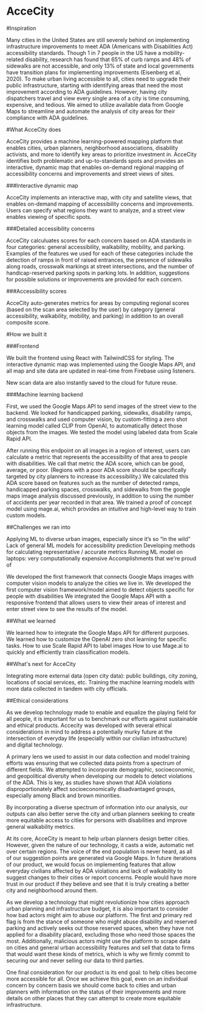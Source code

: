 # AcceCity

#Inspiration

Many cities in the United States are still severely behind on implementing infrastructure improvements to meet ADA (Americans with Disabilities Act) accessibility standards. Though 1 in 7 people in the US have a mobility-related disability, research has found that 65% of curb ramps and 48% of sidewalks are not accessible, and only 13% of state and local governments have transition plans for implementing improvements (Eisenberg et al, 2020). To make urban living accessible to all, cities need to upgrade their public infrastructure, starting with identifying areas that need the most improvement according to ADA guidelines. However, having city dispatchers travel and view every single area of a city is time consuming, expensive, and tedious. We aimed to utilize available data from Google Maps to streamline and automate the analysis of city areas for their compliance with ADA guidelines.

#What AcceCity does

AcceCity provides a machine learning-powered mapping platform that enables cities, urban planners, neighborhood associations, disability activists, and more to identify key areas to prioritize investment in. AcceCity identifies both problematic and up-to-standards spots and provides an interactive, dynamic map that enables on-demand regional mapping of accessibility concerns and improvements and street views of sites.

###Interactive dynamic map

AcceCity implements an interactive map, with city and satellite views, that enables on-demand mapping of accessibility concerns and improvements. Users can specify what regions they want to analyze, and a street view enables viewing of specific spots.

###Detailed accessibility concerns

AcceCity calculuates scores for each concern based on ADA standards in four categories: general accessibility, walkability, mobility, and parking. Examples of the features we used for each of these categories include the detection of ramps in front of raised entrances, the presence of sidewalks along roads, crosswalk markings at street intersections, and the number of handicap-reserved parking spots in parking lots. In addition, suggestions for possible solutions or improvements are provided for each concern.

###Accessibility scores

AcceCity auto-generates metrics for areas by computing regional scores (based on the scan area selected by the user) by category (general accessibility, walkability, mobility, and parking) in addition to an overall composite score.

#How we built it

###Frontend

We built the frontend using React with TailwindCSS for styling. The interactive dynamic map was implemented using the Google Maps API, and all map and site data are updated in real-time from Firebase using listeners.

New scan data are also instantly saved to the cloud for future reuse.

###Machine learning backend

First, we used the Google Maps API to send images of the street view to the backend. We looked for handicapped parking, sidewalks, disability ramps, and crosswalks and used computer vision, by custom-fitting a zero shot learning model called CLIP from OpenAI, to automatically detect those objects from the images. We tested the model using labeled data from Scale Rapid API.

After running this endpoint on all images in a region of interest, users can calculate a metric that represents the accessibility of that area to people with disabilities. We call that metric the ADA score, which can be good, average, or poor. (Regions with a poor ADA score should be specifically targeted by city planners to increase its accessibility.) We calculated this ADA score based on features such as the number of detected ramps, handicapped parking spaces, crosswalks, and sidewalks from the google maps image analysis discussed previously, in addition to using the number of accidents per year recorded in that area. We trained a proof of concept model using mage.ai, which provides an intuitive and high-level way to train custom models.

##Challenges we ran into

Applying ML to diverse urban images, especially since it’s so “in the wild”
Lack of general ML models for accessibility prediction
Developing methods for calculating representative / accurate metrics
Running ML model on laptops: very computationally expensive
Accomplishments that we're proud of

We developed the first framework that connects Google Maps images with computer vision models to analyze the cities we live in.
We developed the first computer vision framework/model aimed to detect objects specific for people with disabilities
We integrated the Google Maps API with a responsive frontend that allows users to view their areas of interest and enter street view to see the results of the model.

##What we learned

We learned how to integrate the Google Maps API for different purposes.
We learned how to customize the OpenAI zero shot learning for specific tasks.
How to use Scale Rapid API to label images
How to use Mage.ai to quickly and efficiently train classification models.

##What's next for AcceCity

Integrating more external data (open city data): public buildings, city zoning, locations of social services, etc.
Training the machine learning models with more data collected in tandem with city officials.

##Ethical considerations

As we develop technology made to enable and equalize the playing field for all people, it is important for us to benchmark our efforts against sustainable and ethical products. Accecity was developed with several ethical considerations in mind to address a potentially murky future at the intersection of everyday life (especially within our civilian infrastructure) and digital technology.

A primary lens we used to assist in our data collection and model training efforts was ensuring that we collected data points from a spectrum of different fields. We attempted to incorporate demographic, socioeconomic, and geopolitical diversity when developing our models to detect violations of the ADA. This is key, as studies have shown that ADA violations disproportionately affect socioeconomically disadvantaged groups, especially among Black and brown minorities.

By incorporating a diverse spectrum of information into our analysis, our outputs can also better serve the city and urban planners seeking to create more equitable access to cities for persons with disabilities and improve general walkability metrics.

At its core, AcceCity is meant to help urban planners design better cities. However, given the nature of our technology, it casts a wide, automatic net over certain regions. The voice of the end population is never heard, as all of our suggestion points are generated via Google Maps. In future iterations of our product, we would focus on implementing features that allow everyday civilians affected by ADA violations and lack of walkability to suggest changes to their cities or report concerns. People would have more trust in our product if they believe and see that it is truly creating a better city and neighborhood around them.

As we develop a technology that might revolutionize how cities approach urban planning and infrastructure budget, it is also important to consider how bad actors might aim to abuse our platform. The first and primary red flag is from the stance of someone who might abuse disability and reserved parking and actively seeks out those reserved spaces, when they have not applied for a disability placard, excluding those who need those spaces the most. Additionally, malicious actors might use the platform to scrape data on cities and general urban accessibility features and sell that data to firms that would want these kinds of metrics, which is why we firmly commit to securing our and never selling our data to third parties.

One final consideration for our product is its end goal: to help cities become more accessible for all. Once we achieve this goal, even on an individual concern by concern basis we should come back to cities and urban planners with information on the status of their improvements and more details on other places that they can attempt to create more equitable infrastructure.
